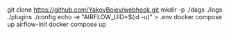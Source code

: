 # 
git clone https://github.com/YakovBoiev/webhook.git
mkdir -p ./dags ./logs ./plugins ./config
echo -e "AIRFLOW_UID=$(id -u)" > .env
docker compose up airflow-init
docker compose up
